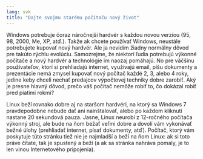 ```yaml
---
lang: svk
title: "Dajte svojmu starému počítaču nový život"
---
```


Windows potrebuje čoraz náročnejší hardvér s  každou novou verziou (95, 98, 2000, Me, XP, atď.). Takže ak chcete používať Windows, neustále potrebujete kupovať nový hardvér. Ale ja nevidím žiadny normálny dôvod pre takúto rýchlu evolúciu. Samozrejme, že niektorí ľudia potrebujú výkonné počítače a nový hardvér a technológie im naozaj pomáhajú. No pre väčšinu používateľov, ktorí si prehliadajú internet, využívajú email, píšu dokumenty a prezentácie nemá zmysel kupovať nový počítač každé 2, 3, alebo 4 roky, jedine keby chceli nechať predajcov výpočtovej techniky dobre zarobiť. Aký je presne hlavný dôvod, prečo váš počítač nemôže robiť to, čo dokázal robiť pred piatimi rokmi?

Linux beží rovnako dobre aj na staršom hardvéri, na ktorý sa Windows 7 pravdepodobne nebude dať ani nainštalovať, alebo po každom kliknutí nastane 20 sekundová pauza. Jasne, Linux neurobí z 12-ročného počítača výkonný stroj, ale bude na ňom bežať veľmi dobre a dovolí vám vykonávať bežné úlohy (prehliadať internet, písať dokumenty, atď). Počítač, ktorý vám poskytuje túto stránku tiež nie je najmladší a beží na ňom Linux: ak si toto práve čítate, tak je spustený a beží (a ak sa stránka nahráva pomaly, je to len vinou Internetového pripojenia).




